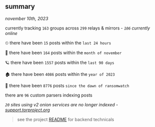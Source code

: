 
## summary
_november 10th, 2023_

currently tracking `163` groups across `299` relays & mirrors - _`106` currently online_

⏲ there have been `15` posts within the `last 24 hours`

🦈 there have been `164` posts within the `month of november`

🪐 there have been `1557` posts within the `last 90 days`

🏚 there have been `4086` posts within the `year of 2023`

🦕 there have been `8776` posts `since the dawn of ransomwatch`

there are `96` custom parsers indexing posts

_`20` sites using v2 onion services are no longer indexed - [support.torproject.org](https://support.torproject.org/onionservices/v2-deprecation/)_

> see the project [README](https://github.com/joshhighet/ransomwatch#ransomwatch--) for backend technicals
